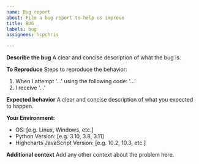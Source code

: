 ```yaml
---
name: Bug report
about: File a bug report to help us improve
title: BUG
labels: bug
assignees: hcpchris

---
```


**Describe the bug**
A clear and concise description of what the bug is.

**To Reproduce**
Steps to reproduce the behavior:
1. When I attempt '...' using the following code: '...'
2. I receive '...'

**Expected behavior**
A clear and concise description of what you expected to happen.

**Your Environment:**
 - OS: [e.g. Linux, Windows, etc.]
 - Python Version: [e.g. 3.10, 3.8, 3.11]
 - Highcharts JavaScript Version: [e.g. 10.2, 10.3, etc.]

**Additional context**
Add any other context about the problem here.
